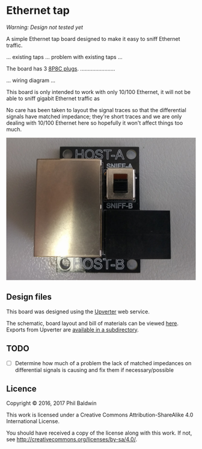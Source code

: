 # Ethernet tap

*Warning: Design not tested yet*

A simple Ethernet tap board designed to make it easy to sniff Ethernet traffic.

... existing taps ... problem with existing taps ...

The board has 3 [8P8C plugs](https://en.wikipedia.org/wiki/Modular_connector#8P8C). .......................

... wiring diagram ...



This board is only intended to work with only 10/100 Ethernet, it will not be able to sniff gigabit Ethernet traffic as 

No care has been taken to layout the signal traces so that the differential signals have matched impedance; they're short traces and we are only dealing with 10/100 Ethernet here so hopefully it won't affect things too much.

![Board photo](./board-photo.jpg)

## Design files

This board was designed using the [Upverter](https://upverter.com) web service.

The schematic, board layout and bill of materials can be viewed [here](https://upverter.com/Trebuchetindustries/061c6872fd13c86f/Ethernet-tap/). Exports from Upverter are [available in a subdirectory](./Upverter%20exports).

## TODO

* [ ] Determine how much of a problem the lack of matched impedances on differential signals is causing and fix them if necessary/possible

## Licence

Copyright © 2016, 2017 Phil Baldwin

This work is licensed under a Creative Commons Attribution-ShareAlike 4.0 International License.

You should have received a copy of the license along with this work. If not, see <http://creativecommons.org/licenses/by-sa/4.0/>.
